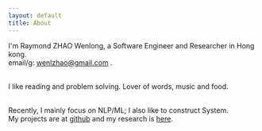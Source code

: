 ```yaml
---
layout: default
title: About
---
```

I'm Raymond ZHAO Wenlong, a Software Engineer and Researcher in Hong kong.   
email/g: wenlzhao@gmail.com .   
<br> 
  
I like reading and problem solving.  Lover of words, music and food.  
<br> 

Recently, I mainly focus on NLP/ML;  I also like to construct System.  
My projects are at [github](https://github.com/muyun) and my research is [here](http://muyun.github.io/research/).  
<br>

